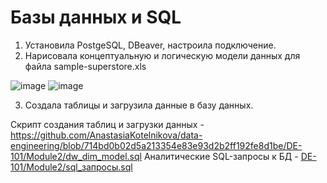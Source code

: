 # Базы данных и SQL

1. Установила PostgeSQL, DBeaver, настроила подключение. 
2. Нарисовала концептуальную и логическую модели данных для файла sample-superstore.xls


![image](https://github.com/user-attachments/assets/a9d6ff8d-7124-415e-9ccd-fe8ac86bdd88)
![image](https://github.com/user-attachments/assets/f7770bff-1d15-4c06-aafa-02d3bee63ec1)

3. Создала таблицы и загрузила данные в базу данных. 

Скрипт создания таблиц и загрузки данных - https://github.com/AnastasiaKotelnikova/data-engineering/blob/714bd0b02d5a213354e83e93d2b2ff192fe8d1be/DE-101/Module2/dw_dim_model.sql
Аналитические SQL-запросы к БД - [DE-101/Module2/sql_запросы.sql](https://github.com/AnastasiaKotelnikova/data-engineering/blob/714bd0b02d5a213354e83e93d2b2ff192fe8d1be/DE-101/Module2/sql_%D0%B7%D0%B0%D0%BF%D1%80%D0%BE%D1%81%D1%8B.sql)






